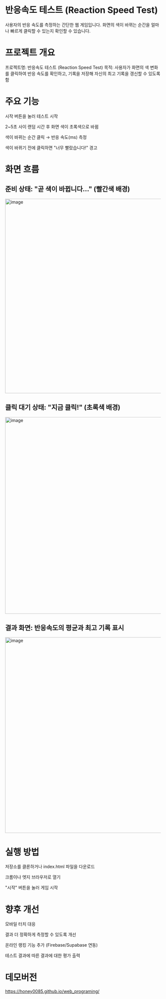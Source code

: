 # **반응속도 테스트 (Reaction Speed Test)**

사용자의 반응 속도를 측정하는 간단한 웹 게임입니다. 화면의 색이 바뀌는 순간을 얼마나 빠르게 클릭할 수 있는지 확인할 수 있습니다.

# 프로젝트 개요

프로젝트명: 반응속도 테스트 (Reaction Speed Test)
목적: 사용자가 화면의 색 변화를 클릭하여 반응 속도를 확인하고, 기록을 저장해 자신의 최고 기록을 갱신할 수 있도록 함

# 주요 기능

시작 버튼을 눌러 테스트 시작

2~5초 사이 랜덤 시간 후 화면 색이 초록색으로 바뀜

색이 바뀌는 순간 클릭 → 반응 속도(ms) 측정

색이 바뀌기 전에 클릭하면 "너무 빨랐습니다!" 경고


# 화면 흐름

## 준비 상태: "곧 색이 바뀝니다..." (빨간색 배경)

<img width="897" height="630" alt="image" src="https://github.com/user-attachments/assets/194f975b-fc92-4dad-9fdb-fe1baf30bd2d" />

## 클릭 대기 상태: "지금 클릭!" (초록색 배경)

<img width="900" height="637" alt="image" src="https://github.com/user-attachments/assets/ee69c7a0-f707-43ae-8b96-1d53e676aca1" />


## 결과 화면: 반응속도의 평균과 최고 기록 표시

<img width="901" height="634" alt="image" src="https://github.com/user-attachments/assets/21330489-382a-46a6-b105-189a7be16767" />



# 실행 방법

저장소를 클론하거나 index.html 파일을 다운로드

크롬이나 엣지 브라우저로 열기

"시작" 버튼을 눌러 게임 시작


# 향후 개선

모바일 터치 대응

결과 더 정확하게 측정할 수 있도록 개선

온라인 랭킹 기능 추가 (Firebase/Supabase 연동)

테스트 결과에 따른 결과에 대한 평가 출력

# 데모버전
https://honey0085.github.io/web_programing/
